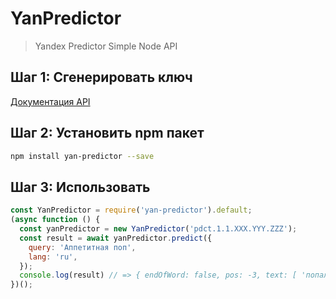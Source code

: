 # YanPredictor
> Yandex Predictor Simple Node API

## Шаг 1: Сгенерировать ключ
[Документация API](https://tech.yandex.ru/predictor/)

## Шаг 2: Установить npm пакет
```bash
npm install yan-predictor --save
```

## Шаг 3: Использовать
```javascript
const YanPredictor = require('yan-predictor').default;
(async function () {
  const yanPredictor = new YanPredictor('pdct.1.1.XXX.YYY.ZZZ');
  const result = await yanPredictor.predict({
    query: 'Аппетитная поп',
    lang: 'ru',
  });
  console.log(result) // => { endOfWord: false, pos: -3, text: [ 'попалась' ] }
})();
```
